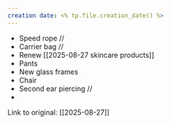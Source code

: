 ```yaml
---
creation date: <% tp.file.creation_date() %>
---
```

- Speed rope //
- Carrier bag //
- Renew [[2025-08-27 skincare products]]
- Pants
- New glass frames
- Chair
- Second ear piercing //
- 
Link to original: [[2025-08-27]]